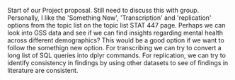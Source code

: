 Start of our Project proposal. Still need to discuss this with group. 
Personally, I like the 'Something New', 'Transcription' and 'replication' options from the topic list on the topic list STAT 447 page. Perhaps we can look into GSS data and see if we can find insights regarding mental health across different demographics? This would be a good option if we want to follow the somethign new option. For transcribing we can try to convert a long list of SQL queries into dplyr commands. For replication, we can try to identify consistency in findings by using other datasets to see of findings in literature are consistent.
